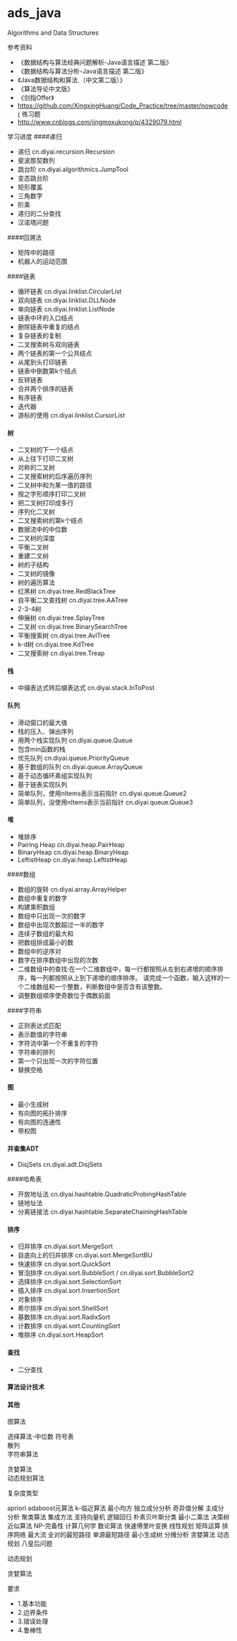 # ads_java
Algorithms and Data Structures


参考资料

- 《数据结构与算法经典问题解析-Java语言描述 第二版》
- 《数据结构与算法分析-Java语言描述 第二版》
- 《Java数据结构和算法.（中文第二版）》
- 《算法导论中文版》
- 《剑指Offer》
- https://github.com/XingxingHuang/Code_Practice/tree/master/nowcoder 练习题
- http://www.cnblogs.com/jingmoxukong/p/4329079.html

学习进度
####递归
- 递归 cn.diyai.recursion.Recursion
- 斐波那契数列
- 跳台阶 cn.diyai.algorithmics.JumpTool
- 变态跳台阶  
- 矩形覆盖
- 三角数字
- 阶乘
- 递归的二分查找
- 汉诺塔问题



####回溯法
- 矩阵中的路径
- 机器人的运动范围

####链表
- 循环链表 cn.diyai.linklist.CircularList 
- 双向链表 cn.diyai.linklist.DLLNode 
- 单向链表 cn.diyai.linklist.ListNode 
- 链表中环的入口结点
- 删除链表中重复的结点
- 复杂链表的复制
- 二叉搜索树与双向链表
- 两个链表的第一个公共结点
- 从尾到头打印链表
- 链表中倒数第k个结点
- 反转链表
- 合并两个排序的链表
- 有序链表 
- 迭代器
- 游标的使用 cn.diyai.linklist.CursorList


#### 树
- 二叉树的下一个结点
- 从上往下打印二叉树
- 对称的二叉树
- 二叉搜索树的后序遍历序列
- 二叉树中和为某一值的路径
- 按之字形顺序打印二叉树
- 把二叉树打印成多行
- 序列化二叉树
- 二叉搜索树的第k个结点
- 数据流中的中位数
- 二叉树的深度
- 平衡二叉树
- 重建二叉树
- 树的子结构
- 二叉树的镜像
- 树的遍历算法
- 红黑树 cn.diyai.tree.RedBlackTree
- 自平衡二叉查找树 cn.diyai.tree.AATree
- 2-3-4树
- 伸展树 cn.diyai.tree.SplayTree
- 二叉树 cn.diyai.tree.BinarySearchTree
- 平衡搜索树 cn.diyai.tree.AvlTree
- k-d树 cn.diyai.tree.KdTree
- 二叉搜索树 cn.diyai.tree.Treap

#### 栈
- 中缀表达式转后缀表达式 cn.diyai.stack.InToPost



#### 队列
- 滑动窗口的最大值
- 栈的压入、弹出序列
- 用两个栈实现队列 cn.diyai.queue.Queue
- 包含min函数的栈
- 优先队列 cn.diyai.queue.PriorityQueue
- 基于数组的队列 cn.diyai.queue.ArrayQueue
- 基于动态循环素组实现队列
- 基于链表实现队列
- 简单队列，使用nItems表示当前指针 cn.diyai.queue.Queue2
- 简单队列，没使用nItems表示当前指针 cn.diyai.queue.Queue3

#### 堆 
- 堆排序
- Pairing Heap  cn.diyai.heap.PairHeap
- BinaryHeap cn.diyai.heap.BinaryHeap
- LeftistHeap  cn.diyai.heap.LeftistHeap


####数组
- 数组的旋转 cn.diyai.array.ArrayHelper 
- 数组中重复的数字
- 构建乘积数组
- 数组中只出现一次的数字
- 数组中出现次数超过一半的数字
- 连续子数组的最大和
- 把数组排成最小的数
- 数组中的逆序对
- 数字在排序数组中出现的次数
- 二维数组中的查找:在一个二维数组中，每一行都按照从左到右递增的顺序排序，每一列都按照从上到下递增的顺序排序。
           请完成一个函数，输入这样的一个二维数组和一个整数，判断数组中是否含有该整数。
- 调整数组顺序使奇数位于偶数前面


####字符串
- 正则表达式匹配
- 表示数值的字符串
- 字符流中第一个不重复的字符
- 字符串的排列
- 第一个只出现一次的字符位置
- 替换空格

#### 图
- 最小生成树
- 有向图的拓扑排序
- 有向图的连通性
- 带权图

#### 并查集ADT
- DisjSets cn.diyai.adt.DisjSets

####哈希表
- 开放地址法 cn.diyai.hashtable.QuadraticProbingHashTable
- 链地址法
- 分离链接法 cn.diyai.hashtable.SeparateChainingHashTable


#### 排序  
 - 归并排序 cn.diyai.sort.MergeSort
 - 自底向上的归并排序 cn.diyai.sort.MergeSortBU
 - 快速排序 cn.diyai.sort.QuickSort
 - 冒泡排序 cn.diyai.sort.BubbleSort / cn.diyai.sort.BubbleSort2
 - 选择排序 cn.diyai.sort.SelectionSort
 - 插入排序 cn.diyai.sort.InsertionSort
 - 对象排序
 - 希尔排序 cn.diyai.sort.ShellSort
 - 基数排序 cn.diyai.sort.RadixSort
 - 计数排序  cn.diyai.sort.CountingSort
 - 堆排序  cn.diyai.sort.HeapSort


#### 查找
 - 二分查找


#### 算法设计技术  



#### 其他

图算法 

选择算法-中位数 
符号表  
散列  
字符串算法  


贪婪算法  
动态规划算法  

复杂度类型  

apriori 
adaboost元算法 
k-临近算法 
最小均方 
独立成分分析 
奇异值分解 
主成分分析 
聚类算法 
集成方法 
支持向量机 
逻辑回归 
朴素贝叶斯分类 
最小二乘法 
决策树 
近似算法 
NP-完备性 
计算几何学 
数论算法 
快速傅里叶变换 
线性规划 
矩阵运算 
排序网络 
最大流 
全对的最短路径 
单源最短路径 
最小生成树 
分摊分析 
贪婪算法 
动态规划 
八皇后问题 



动态规划


贪婪算法


要求
 - 1.基本功能
 - 2.边界条件
 - 3.错误处理
 - 4.鲁棒性





